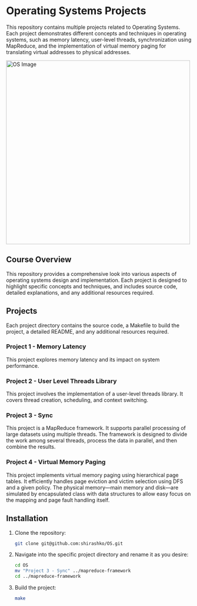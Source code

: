 # Operating Systems Projects

This repository contains multiple projects related to Operating Systems. Each project demonstrates different concepts and techniques in operating systems, such as memory latency, user-level threads, synchronization using MapReduce, and the implementation of virtual memory paging for translating virtual addresses to physical addresses.

<img src="https://www.cs.virginia.edu/~bjc8c/class/cs6456-f19/images/narrow_waist.png" alt="OS Image" width="500">

## Course Overview

This repository provides a comprehensive look into various aspects of operating systems design and implementation. Each project is designed to highlight specific concepts and techniques, and includes source code, detailed explanations, and any additional resources required.

## Projects

Each project directory contains the source code, a Makefile to build the project, a detailed README, and any additional resources required.

### Project 1 - Memory Latency

This project explores memory latency and its impact on system performance.

### Project 2 - User Level Threads Library

This project involves the implementation of a user-level threads library. It covers thread creation, scheduling, and context switching.

### Project 3 - Sync

This project is a MapReduce framework. It supports parallel processing of large datasets using multiple threads. The framework is designed to divide the work among several threads, process the data in parallel, and then combine the results.

### Project 4 - Virtual Memory Paging

This project implements virtual memory paging using hierarchical page tables. It efficiently handles page eviction and victim selection using DFS and a given policy. The physical memory—main memory and disk—are simulated by encapsulated class with data structures to allow easy focus on the mapping and page fault handling itself.

## Installation

1. Clone the repository:
   ```bash
   git clone git@github.com:shirashko/OS.git
   ```

2. Navigate into the specific project directory and rename it as you desire:
   ```bash
   cd OS
   mv "Project 3 - Sync" ../mapreduce-framework
   cd ../mapreduce-framework
   ```

3. Build the project:
   ```bash
   make
   ```
